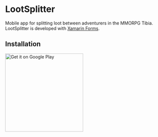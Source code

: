 # LootSplitter
Mobile app for splitting loot between adventurers in the MMORPG Tibia. LootSplitter is developed with [Xamarin Forms](https://www.xamarin.com/).

## Installation
<a href="https://play.google.com/store/apps/details?id=com.lootsplitter&utm_source=global_co&utm_medium=prtnr&utm_content=Mar2515&utm_campaign=PartBadge&pcampaignid=MKT-Other-global-all-co-prtnr-py-PartBadge-Mar2515-1"><img alt="Get it on Google Play" src="https://play.google.com/intl/en_us/badges/images/generic/en-play-badge.png" width="250" /></a>

